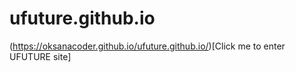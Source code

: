 # ufuture.github.io
(https://oksanacoder.github.io/ufuture.github.io/)[Click me to enter UFUTURE site]
